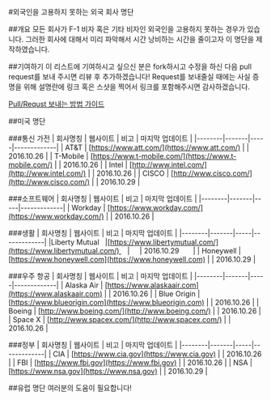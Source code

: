 #외국인을 고용하지 못하는 외국 회사 명단

##개요
모든 회사가 F-1 비자 혹은 기타 비자인 외국인을 고용하지 못하는 경우가 있습니다. 그러한 회사에 대해서 미리 파악해서 시간 낭비하는 시간을 줄이고자 이 명단을 제작하였습니다.

##기여하기
이 리스트에 기여하시고 싶으신 분은 fork하시고 수정을 하신 다음 pull request를 보내 주시면 리뷰 후 추가하겠습니다! Request를 보내줄실 때에는 사실 증명을 위해 설명란에 링크 혹은 스샷을 찍어서 링크를 포함해주시면 감사하겠습니다.

[Pull/Requst 보내는 방법 가이드](http://swalloow.tistory.com/84)

##미국 명단 

###통신 가전 
| 회사명칭 | 웹사이트 | 비고 | 마지막 업데이트 |
|--------|-------|-----|-------------|
|   AT&T    |   [https://www.att.com/](https://www.att.com/)    |     |       2016.10.26      |
|   T-Mobile     |   [https://www.t-mobile.com/](https://www.t-mobile.com/)    |     |     2016.10.26         |
|   Intel     |    [http://www.intel.com/](http://www.intel.com/)   |     |       2016.10.26       |
|    CISCO    |    [http://www.cisco.com/](http://www.cisco.com/)   |     | 2016.10.29      |

###소프트웨어
| 회사명칭 | 웹사이트 | 비고 | 마지막 업데이트 |
|--------|-------|-----|-------------|
|     Workday   |    [https://www.workday.com/](https://www.workday.com/)   |     |      2016.10.26        |

###생활 
| 회사명칭 | 웹사이트 | 비고 | 마지막 업데이트 |
|--------|-------|-----|-------------|
|Liberty Mutual    |[https://www.libertymutual.com/](https://www.libertymutual.com/)    |     | 2016.10.29        |
|    Honeywell    |    [https://www.honeywell.com](https://www.honeywell.com)   |     |      2016.10.29       |

###우주 항공
| 회사명칭 | 웹사이트 | 비고 | 마지막 업데이트 |
|--------|-------|-----|-------------|
|  Alaska Air      |   [https://www.alaskaair.com](https://www.alaskaair.com)    |     |     2016.10.26         |
|   Blue Origin     |   [https://www.blueorigin.com](https://www.blueorigin.com)    |     |    2016.10.26        |
|  Boeing      |  [http://www.boeing.com/](http://www.boeing.com/)     |     |      2016.10.26       |
|  Space X      |   [http://www.spacex.com/](http://www.spacex.com/)    |     |     2016.10.26        |

###정부
| 회사명칭 | 웹사이트 | 비고 | 마지막 업데이트 |
|--------|-------|-----|-------------|
|   CIA     |   [https://www.cia.gov](https://www.cia.gov)    |     |       2016.10.26      |
|    FBI    |    [https://www.fbi.gov](https://www.fbi.gov)   |     |       2016.10.26      |
|    NSA    |  [https://www.nsa.gov](https://www.nsa.gov)     |     |       2016.10.29      |

##유럽 명단
여러분의 도움이 필요합니다!
